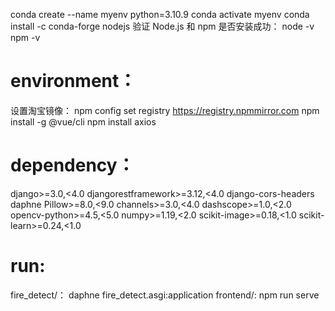 conda create --name myenv python=3.10.9
conda activate myenv
conda install -c conda-forge nodejs
验证 Node.js 和 npm 是否安装成功：
node -v
npm -v
# environment：
设置淘宝镜像：
npm config set registry https://registry.npmmirror.com
npm install -g @vue/cli
npm install axios
# dependency：
django>=3.0,<4.0
djangorestframework>=3.12,<4.0
django-cors-headers
daphne
Pillow>=8.0,<9.0
channels>=3.0,<4.0
dashscope>=1.0,<2.0
opencv-python>=4.5,<5.0
numpy>=1.19,<2.0
scikit-image>=0.18,<1.0
scikit-learn>=0.24,<1.0
# run:
fire_detect/：
daphne fire_detect.asgi:application
frontend/:
npm run serve
